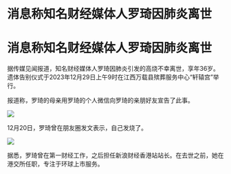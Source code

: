 # 消息称知名财经媒体人罗琦因肺炎离世

# 消息称知名财经媒体人罗琦因肺炎离世

据传媒见闻报道，知名财经媒体人罗琦因肺炎引发的高烧不幸离世，享年36岁。遗体告别仪式于2023年12月29日上午9时在江西万载县殡葬服务中心“轩辕宫”举行。

报道称，罗琦的母亲用罗琦的个人微信向罗琦的亲朋好友宣告了此事。

![](https://inews.gtimg.com/news_bt/OF44YBDfls9p6AJy_uq7Ia10OhWDwBTO0HRAaK3EvFvDYAA/1000)

12月20日，罗琦曾在朋友圈发文表示，自己发烧了。

![](https://inews.gtimg.com/news_bt/OtFWFGFvC-6v9pqeFeQ7e3jrjLQkO3dnNQQYRF8fAWY0kAA/1000)

据悉，罗琦曾在第一财经工作，之后担任新浪财经香港站站长。在去世之前，她在港交所任职，专注于环球上市服务。

